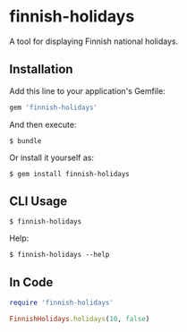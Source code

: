 finnish-holidays
================

A tool for displaying Finnish national holidays.

## Installation

Add this line to your application's Gemfile:

```ruby
gem 'finnish-holidays'
```

And then execute:

    $ bundle

Or install it yourself as:

    $ gem install finnish-holidays

## CLI Usage

    $ finnish-holidays

Help:

    $ finnish-holidays --help

## In Code

```ruby
require 'finnish-holidays'

FinnishHolidays.holidays(10, false)
```
